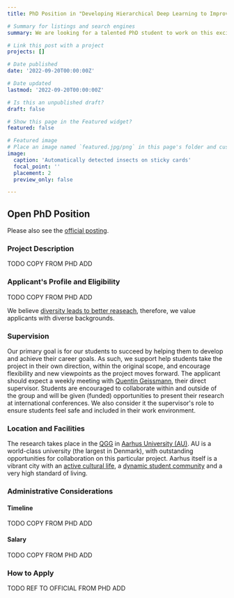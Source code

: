 ```yaml
---
title: PhD Position in "Developing Hierarchical Deep Learning to Improve Automatic Classification of Pests and Biodiversity Monitoring in Agroecosystems"

# Summary for listings and search engines
summary: We are looking for a talented PhD student to work on this exciting project at Aarhus University.

# Link this post with a project
projects: []

# Date published
date: '2022-09-20T00:00:00Z'

# Date updated
lastmod: '2022-09-20T00:00:00Z'

# Is this an unpublished draft?
draft: false

# Show this page in the Featured widget?
featured: false

# Featured image
# Place an image named `featured.jpg/png` in this page's folder and customize its options here.
image:
  caption: 'Automatically detected insects on sticky cards'
  focal_point: ''
  placement: 2
  preview_only: false

---
```


## Open PhD Position

Please also see the [official posting](TODO).

### Project Description
TODO COPY FROM PHD ADD

### Applicant's Profile and Eligibility

TODO COPY FROM PHD ADD

We believe [diversity leads to better reaseach](https://www.pnas.org/doi/abs/10.1073/pnas.1700616114), therefore, we value applicants with diverse backgrounds.

### Supervision

Our primary goal is for our students to succeed by helping them to develop and achieve their career goals. As such, we support help students take the project in their own direction, within the original scope, and encourage flexibility and new viewpoints as the project moves forward. The applicant should expect a weekly meeting with [Quentin Geissmann](auto-qgeissmann), their direct supervisor. Students are encouraged to collaborate within and outside of the group and will be given (funded) opportunities to present their research at international conferences. We also consider it the supervisor's role to ensure students feel safe and included in their work environment.



### Location and Facilities

The research takes place in the [QGG](https://qgg.au.dk/en/) in [Aarhus University (AU)](https://international.au.dk/).
AU is a world-class university (the largest in Denmark), with outstanding opportunities for collaboration on this particular project.
Aarhus itself is a vibrant city with an [active cultural life](https://www.theguardian.com/travel/2016/apr/05/aarhus-denmark-city-of-culture-2017), a [dynamic student community](https://www.visitaarhus.com/groups/study-aarhus) and a very high standard of living.

### Administrative Considerations

#### Timeline

TODO COPY FROM PHD ADD

#### Salary

TODO COPY FROM PHD ADD

### How to Apply

TODO REF TO OFFICIAL FROM PHD ADD
